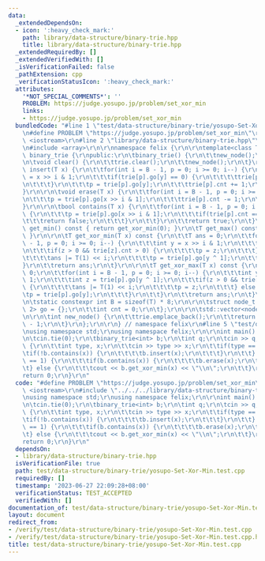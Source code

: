 ```yaml
---
data:
  _extendedDependsOn:
  - icon: ':heavy_check_mark:'
    path: library/data-structure/binary-trie.hpp
    title: library/data-structure/binary-trie.hpp
  _extendedRequiredBy: []
  _extendedVerifiedWith: []
  _isVerificationFailed: false
  _pathExtension: cpp
  _verificationStatusIcon: ':heavy_check_mark:'
  attributes:
    '*NOT_SPECIAL_COMMENTS*': ''
    PROBLEM: https://judge.yosupo.jp/problem/set_xor_min
    links:
    - https://judge.yosupo.jp/problem/set_xor_min
  bundledCode: "#line 1 \"test/data-structure/binary-trie/yosupo-Set-Xor-Min.test.cpp\"\
    \n#define PROBLEM \"https://judge.yosupo.jp/problem/set_xor_min\"\r\n\r\n#include\
    \ <iostream>\r\n#line 2 \"library/data-structure/binary-trie.hpp\"\n#include <vector>\r\
    \n#include <array>\r\n\r\nnamespace felix {\r\n\r\ntemplate<class T>\r\nstruct\
    \ binary_trie {\r\npublic:\r\n\tbinary_trie() {\r\n\t\tnew_node();\r\n\t}\r\n\r\
    \n\tvoid clear() {\r\n\t\ttrie.clear();\r\n\t\tnew_node();\r\n\t}\r\n\r\n\tvoid\
    \ insert(T x) {\r\n\t\tfor(int i = B - 1, p = 0; i >= 0; i--) {\r\n\t\t\tint y\
    \ = x >> i & 1;\r\n\t\t\tif(trie[p].go[y] == 0) {\r\n\t\t\t\ttrie[p].go[y] = new_node();\r\
    \n\t\t\t}\r\n\t\t\tp = trie[p].go[y];\r\n\t\t\ttrie[p].cnt += 1;\r\n\t\t}\r\n\t\
    }\r\n\r\n\tvoid erase(T x) {\r\n\t\tfor(int i = B - 1, p = 0; i >= 0; i--) {\r\
    \n\t\t\tp = trie[p].go[x >> i & 1];\r\n\t\t\ttrie[p].cnt -= 1;\r\n\t\t}\r\n\t\
    }\r\n\r\n\tbool contains(T x) {\r\n\t\tfor(int i = B - 1, p = 0; i >= 0; i--)\
    \ {\r\n\t\t\tp = trie[p].go[x >> i & 1];\r\n\t\t\tif(trie[p].cnt == 0) {\r\n\t\
    \t\t\treturn false;\r\n\t\t\t}\r\n\t\t}\r\n\t\treturn true;\r\n\t}\r\n\r\n\tT\
    \ get_min() const { return get_xor_min(0); }\r\n\tT get_max() const { return get_xor_max(0);\
    \ }\r\n\r\n\tT get_xor_min(T x) const {\r\n\t\tT ans = 0;\r\n\t\tfor(int i = B\
    \ - 1, p = 0; i >= 0; i--) {\r\n\t\t\tint y = x >> i & 1;\r\n\t\t\tint z = trie[p].go[y];\r\
    \n\t\t\tif(z > 0 && trie[z].cnt > 0) {\r\n\t\t\t\tp = z;\r\n\t\t\t} else {\r\n\
    \t\t\t\tans |= T(1) << i;\r\n\t\t\t\tp = trie[p].go[y ^ 1];\r\n\t\t\t}\r\n\t\t\
    }\r\n\t\treturn ans;\r\n\t}\r\n\r\n\tT get_xor_max(T x) const {\r\n\t\tT ans =\
    \ 0;\r\n\t\tfor(int i = B - 1, p = 0; i >= 0; i--) {\r\n\t\t\tint y = x >> i &\
    \ 1;\r\n\t\t\tint z = trie[p].go[y ^ 1];\r\n\t\t\tif(z > 0 && trie[z].cnt > 0)\
    \ {\r\n\t\t\t\tans |= T(1) << i;\r\n\t\t\t\tp = z;\r\n\t\t\t} else {\r\n\t\t\t\
    \tp = trie[p].go[y];\r\n\t\t\t}\r\n\t\t}\r\n\t\treturn ans;\r\n\t}\r\n\r\nprivate:\r\
    \n\tstatic constexpr int B = sizeof(T) * 8;\r\n\r\n\tstruct node_t {\r\n\t\tstd::array<int,\
    \ 2> go = {};\r\n\t\tint cnt = 0;\r\n\t};\r\n\r\n\tstd::vector<node_t> trie;\r\
    \n\r\n\tint new_node() {\r\n\t\ttrie.emplace_back();\r\n\t\treturn (int) trie.size()\
    \ - 1;\r\n\t}\r\n};\r\n\r\n} // namespace felix\r\n#line 5 \"test/data-structure/binary-trie/yosupo-Set-Xor-Min.test.cpp\"\
    \nusing namespace std;\r\nusing namespace felix;\r\n\r\nint main() {\r\n\tios::sync_with_stdio(false);\r\
    \n\tcin.tie(0);\r\n\tbinary_trie<int> b;\r\n\tint q;\r\n\tcin >> q;\r\n\twhile(q--)\
    \ {\r\n\t\tint type, x;\r\n\t\tcin >> type >> x;\r\n\t\tif(type == 0) {\r\n\t\t\
    \tif(!b.contains(x)) {\r\n\t\t\t\tb.insert(x);\r\n\t\t\t}\r\n\t\t} else if(type\
    \ == 1) {\r\n\t\t\tif(b.contains(x)) {\r\n\t\t\t\tb.erase(x);\r\n\t\t\t}\r\n\t\
    \t} else {\r\n\t\t\tcout << b.get_xor_min(x) << \"\\n\";\r\n\t\t}\r\n\t}\r\n\t\
    return 0;\r\n}\r\n"
  code: "#define PROBLEM \"https://judge.yosupo.jp/problem/set_xor_min\"\r\n\r\n#include\
    \ <iostream>\r\n#include \"../../../library/data-structure/binary-trie.hpp\"\r\
    \nusing namespace std;\r\nusing namespace felix;\r\n\r\nint main() {\r\n\tios::sync_with_stdio(false);\r\
    \n\tcin.tie(0);\r\n\tbinary_trie<int> b;\r\n\tint q;\r\n\tcin >> q;\r\n\twhile(q--)\
    \ {\r\n\t\tint type, x;\r\n\t\tcin >> type >> x;\r\n\t\tif(type == 0) {\r\n\t\t\
    \tif(!b.contains(x)) {\r\n\t\t\t\tb.insert(x);\r\n\t\t\t}\r\n\t\t} else if(type\
    \ == 1) {\r\n\t\t\tif(b.contains(x)) {\r\n\t\t\t\tb.erase(x);\r\n\t\t\t}\r\n\t\
    \t} else {\r\n\t\t\tcout << b.get_xor_min(x) << \"\\n\";\r\n\t\t}\r\n\t}\r\n\t\
    return 0;\r\n}\r\n"
  dependsOn:
  - library/data-structure/binary-trie.hpp
  isVerificationFile: true
  path: test/data-structure/binary-trie/yosupo-Set-Xor-Min.test.cpp
  requiredBy: []
  timestamp: '2023-06-27 22:09:28+08:00'
  verificationStatus: TEST_ACCEPTED
  verifiedWith: []
documentation_of: test/data-structure/binary-trie/yosupo-Set-Xor-Min.test.cpp
layout: document
redirect_from:
- /verify/test/data-structure/binary-trie/yosupo-Set-Xor-Min.test.cpp
- /verify/test/data-structure/binary-trie/yosupo-Set-Xor-Min.test.cpp.html
title: test/data-structure/binary-trie/yosupo-Set-Xor-Min.test.cpp
---
```


